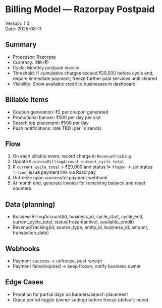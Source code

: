 # Billing Model — Razorpay Postpaid

Version: 1.0  
Date: 2025-08-11

## Summary
- Processor: Razorpay
- Currency: INR (₹)
- Cycle: Monthly postpaid invoice
- Threshold: If cumulative charges exceed ₹20,000 before cycle end, require immediate payment; freeze further paid services until cleared
- Visibility: Show available credit to businesses in dashboard

## Billable Items
- Coupon generation: ₹2 per coupon generated
- Promotional banner: ₹500 per day per slot
- Search top placement: ₹500 per day
- Push notifications: rate TBD (per 1k sends)

## Flow
1. On each billable event, record charge in `RevenueTracking`
2. Update `BusinessBillingAccount.current_cycle_total`
3. If `current_cycle_total` > ₹20,000 and status != `frozen` → set status `frozen`, issue payment link via Razorpay
4. Unfreeze upon successful payment webhook
5. At month end, generate invoice for remaining balance and reset counters

## Data (planning)
- BusinessBillingAccount(id, business_id, cycle_start, cycle_end, current_cycle_total, status[frozen|active], available_credit)
- RevenueTracking(id, source_type, entity_id, business_id, amount, transaction_date)

## Webhooks
- Payment success → unfreeze, post receipt
- Payment failed/expired → keep frozen, notify business owner

## Edge Cases
- Proration for partial days on banners/search placement
- Grace period toggle (owner setting) before freeze (default: none)
